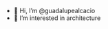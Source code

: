 - 👋 Hi, I’m @guadalupealcacio
- 👀 I’m interested in architecture

<!---
guadalupealcacio/guadalupealcacio is a ✨ special ✨ repository because its `README.md` (this file) appears on your GitHub profile.
You can click the Preview link to take a look at your changes.
--->
